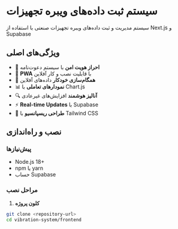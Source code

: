 # سیستم ثبت داده‌های ویبره تجهیزات

سیستم مدیریت و ثبت داده‌های ویبره تجهیزات صنعتی با استفاده از Next.js و Supabase

## ویژگی‌های اصلی

- 🔐 **احراز هویت امن** با سیستم دعوت‌نامه
- 📱 **PWA** با قابلیت نصب و کار آفلاین
- 🔄 **همگام‌سازی خودکار** داده‌های آفلاین
- 📊 **نمودارهای تعاملی** با Chart.js
- 🔍 **آنالیز هوشمند** افزایش‌های غیرعادی
- ⚡ **Real-time Updates** با Supabase
- 🎨 **طراحی ریسپانسیو** با Tailwind CSS

## نصب و راه‌اندازی

### پیش‌نیازها
- Node.js 18+ 
- npm یا yarn
- حساب Supabase

### مراحل نصب

1. **کلون پروژه**
```bash
git clone <repository-url>
cd vibration-system/frontend 
